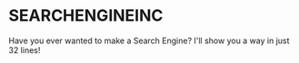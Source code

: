 # SEARCHENGINEINC
Have you ever wanted to make a Search Engine? I'll show you a way in just 32 lines!
